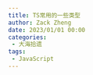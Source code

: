 ```yaml
---
title: TS常用的一些类型
author: Zack Zheng
date: 2023/01/01 00:00
categories:
 - 大海拾遗
tags:
 - JavaScript
---
```



<simple-img src="TS常用的一些类型.svg" />
